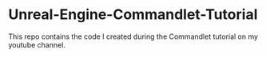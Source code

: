 # Unreal-Engine-Commandlet-Tutorial

This repo contains the code I created during the Commandlet tutorial on my youtube channel.
